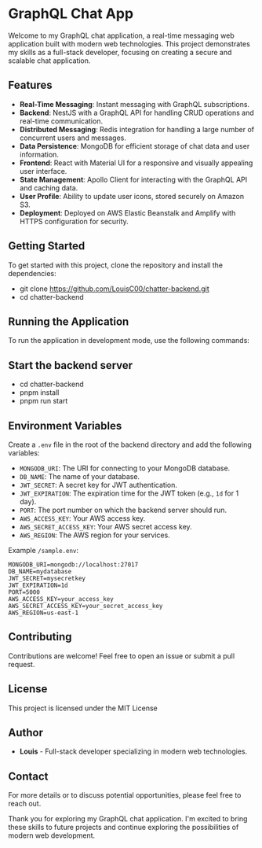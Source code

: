 # GraphQL Chat App

Welcome to my GraphQL chat application, a real-time messaging web application built with modern web technologies. This project demonstrates my skills as a full-stack developer, focusing on creating a secure and scalable chat application.

## Features

- **Real-Time Messaging**: Instant messaging with GraphQL subscriptions.
- **Backend**: NestJS with a GraphQL API for handling CRUD operations and real-time communication.
- **Distributed Messaging**: Redis integration for handling a large number of concurrent users and messages.
- **Data Persistence**: MongoDB for efficient storage of chat data and user information.
- **Frontend**: React with Material UI for a responsive and visually appealing user interface.
- **State Management**: Apollo Client for interacting with the GraphQL API and caching data.
- **User Profile**: Ability to update user icons, stored securely on Amazon S3.
- **Deployment**: Deployed on AWS Elastic Beanstalk and Amplify with HTTPS configuration for security.

## Getting Started

To get started with this project, clone the repository and install the dependencies:

- git clone https://github.com/LouisC00/chatter-backend.git
- cd chatter-backend

## Running the Application

To run the application in development mode, use the following commands:

## Start the backend server

- cd chatter-backend
- pnpm install
- pnpm run start

## Environment Variables

Create a `.env` file in the root of the backend directory and add the following variables:

- `MONGODB_URI`: The URI for connecting to your MongoDB database.
- `DB_NAME`: The name of your database.
- `JWT_SECRET`: A secret key for JWT authentication.
- `JWT_EXPIRATION`: The expiration time for the JWT token (e.g., `1d` for 1 day).
- `PORT`: The port number on which the backend server should run.
- `AWS_ACCESS_KEY`: Your AWS access key.
- `AWS_SECRET_ACCESS_KEY`: Your AWS secret access key.
- `AWS_REGION`: The AWS region for your services.

Example `/sample.env`:

```env
MONGODB_URI=mongodb://localhost:27017
DB_NAME=mydatabase
JWT_SECRET=mysecretkey
JWT_EXPIRATION=1d
PORT=5000
AWS_ACCESS_KEY=your_access_key
AWS_SECRET_ACCESS_KEY=your_secret_access_key
AWS_REGION=us-east-1
```

## Contributing

Contributions are welcome! Feel free to open an issue or submit a pull request.

## License

This project is licensed under the MIT License

## Author

- **Louis** - Full-stack developer specializing in modern web technologies.

## Contact

For more details or to discuss potential opportunities, please feel free to reach out.

Thank you for exploring my GraphQL chat application. I'm excited to bring these skills to future projects and continue exploring the possibilities of modern web development.

```

```

